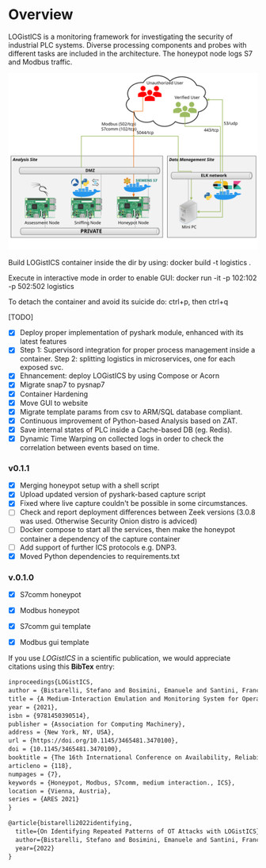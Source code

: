 # Overview 
LOGistICS is a monitoring framework for investigating the security of industrial PLC systems. Diverse processing components and probes with different tasks are included in the architecture. The honeypot node logs S7 and Modbus traffic.

![alt text](https://github.com/kaisersource/LOGistICS/blob/main/Low%20Level%20Design/LLD%20Logistics%20ASIS.svg)

Build LOGistICS container inside the dir by using:
docker build -t logistics .

Execute in interactive mode in order to enable GUI:
docker run -it -p 102:102 -p 502:502 logistics

To detach the container and avoid its suicide do:
ctrl+p, then ctrl+q 

[TODO]
- [x] Deploy proper implementation of pyshark module, enhanced with its latest features
- [x] Step 1: Supervisord integration for proper process management inside a container. Step 2: splitting logistics in microservices, one for each exposed svc.
- [x] Ehnancement: deploy LOGistICS by using Compose or Acorn
- [x] Migrate snap7 to pysnap7
- [x] Container Hardening
- [x] Move GUI to website 
- [x] Migrate template params from csv to ARM/SQL database compliant.   
- [x] Continuous improvement of Python-based Analysis based on ZAT.
- [x] Save internal states of PLC inside a Cache-based DB (eg. Redis).
- [x] Dynamic Time Warping on collected logs in order to check the correlation between events based on time.

### v0.1.1
- [x] Merging honeypot setup with a shell script
- [x] Upload updated version of pyshark-based capture script
- [x] Fixed where live capture couldn't be possible in some circumstances.
- [ ] Check and report deployment differences between Zeek versions (3.0.8 was used. Otherwise Security Onion distro is adviced)
- [ ] Docker compose to start all the services, then make the honeypot container a dependency of the capture container 
- [ ] Add support of further ICS protocols e.g. DNP3. 
- [x] Moved Python dependencies to requirements.txt

### v.0.1.0

- [x] S7comm honeypot
- [x] Modbus honeypot 
- [x] S7comm gui template
- [x] Modbus gui template


If you use *LOGistICS* in a scientific publication, we would appreciate citations using this **BibTex** entry:
``` tex
inproceedings{LOGistICS,
author = {Bistarelli, Stefano and Bosimini, Emanuele and Santini, Francesco},
title = {A Medium-Interaction Emulation and Monitoring System for Operational Technology},
year = {2021},
isbn = {9781450390514},
publisher = {Association for Computing Machinery},
address = {New York, NY, USA},
url = {https://doi.org/10.1145/3465481.3470100},
doi = {10.1145/3465481.3470100},
booktitle = {The 16th International Conference on Availability, Reliability and Security},
articleno = {118},
numpages = {7},
keywords = {Honeypot, Modbus, S7comm, medium interaction., ICS},
location = {Vienna, Austria},
series = {ARES 2021}
}
```

``` tex
@article{bistarelli2022identifying,
  title={On Identifying Repeated Patterns of OT Attacks with LOGistICS},
  author={Bistarelli, Stefano and Bosimini, Emanuele and Santini, Francesco},
  year={2022}
}
```


